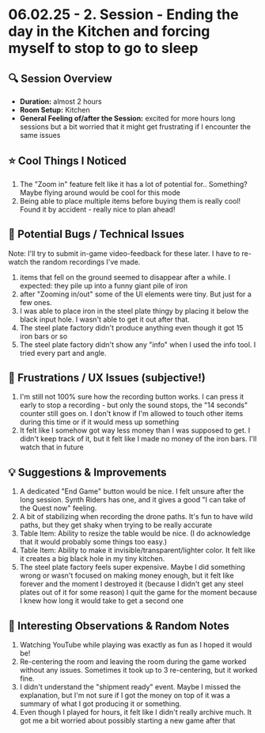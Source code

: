 # 06.02.25 - 2. Session - Ending the day in the Kitchen and forcing myself to stop to go to sleep

## 🔍 Session Overview

- **Duration:** almost 2 hours
- **Room Setup:** Kitchen
- **General Feeling of/after the Session:** excited for more hours long sessions but a bit worried that it might get frustrating if I encounter the same issues

## ⭐ Cool Things I Noticed

1. The "Zoom in" feature felt like it has a lot of potential for.. Something? Maybe flying around would be cool for this mode
2. Being able to place multiple items before buying them is really cool! Found it by accident - really nice to plan ahead!

## 🐛 Potential Bugs / Technical Issues

Note: I'll try to submit in-game video-feedback for these later. I have to re-watch the random recordings I've made.

1. items that fell on the ground seemed to disappear after a while. I expected: they pile up into a funny giant pile of iron
2. after "Zooming in/out" some of the UI elements were tiny. But just for a few ones.
3. I was able to place iron in the steel plate thingy by placing it below the black input hole. I wasn't able to get it out after that.
4. The steel plate factory didn't produce anything even though it got 15 iron bars or so
5. The steel plate factory didn't show any "info" when I used the info tool. I tried every part and angle.

## 🙁 Frustrations / UX Issues (subjective!)

1. I'm still not 100% sure how the recording button works. I can press it early to stop a recording - but only the sound stops, the "14 seconds" counter still goes on. I don't know if I'm allowed to touch other items during this time or if it would mess up something
2. It felt like I somehow got way less money than I was supposed to get. I didn't keep track of it, but it felt like I made no money of the iron bars. I'll watch that in future

## 💡 Suggestions & Improvements

1. A dedicated "End Game" button would be nice. I felt unsure after the long session. Synth Riders has one, and it gives a good "I can take of the Quest now" feeling.
2. A bit of stabilizing when recording the drone paths. It's fun to have wild paths, but they get shaky when trying to be really accurate
3. Table Item: Ability to resize the table would be nice. (I do acknowledge that it would probably some things too easy.)
4. Table Item: Ability to make it invisible/transparent/lighter color. It felt like it creates a big black hole in my tiny kitchen.
5. The steel plate factory feels super expensive. Maybe I did something wrong or wasn't focused on making money enough, but it felt like forever and the moment I destroyed it
   (because I didn't get any steel plates out of it for some reason) I quit the game for the moment because I knew how long it would take to get a second one

## 👀 Interesting Observations & Random Notes

1. Watching YouTube while playing was exactly as fun as I hoped it would be!
2. Re-centering the room and leaving the room during the game worked without any issues. Sometimes it took up to 3 re-centering, but it worked fine.
3. I didn't understand the "shipment ready" event. Maybe I missed the explanation, but I'm not sure if I got the money on top of it was a summary of what I got producing it or something.
4. Even though I played for hours, it felt like I didn't really archive much. It got me a bit worried about possibly starting a new game after that
